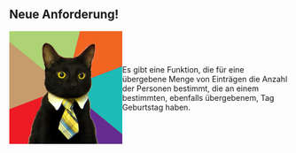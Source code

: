 ## Neue Anforderung!
<div style="display:flex; align-items: center;">
    <div>
        <img src="./resources/business-cat_mirrored.jpg" alt="Business Cat" 
        style="width: 100%;" />
    </div>
    <div style="flex-grow: 1; display: flex; content-align: center; align-items: center;">
        <p>
            Es gibt eine Funktion, die für eine übergebene Menge von Einträgen die Anzahl der Personen bestimmt, die an einem bestimmten, ebenfalls übergebenem, Tag Geburtstag haben.
        </p>
    </div>
</div> 
